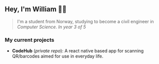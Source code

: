 ## Hey, I'm William 👋🏼

> I'm a student from Norway, studying to become a civil engineer in *Computer Science*.
> *In year 3 of 5*

### My current projects
- **CodeHub** (*private repo*): A react native based app for scanning QR/barcodes aimed for use in everyday life.

<!-- 
---

[![GitHub Streak](https://github-readme-streak-stats.herokuapp.com?user=williamsaether&theme=dark&ring=fb4362&file=fb4362&currStreakNum=fb4362&currStreakLabel=fb4362&hide_border=true)](https://git.io/streak-stats)
[![Your GitHub stats](https://github-readme-stats.vercel.app/api?username=williamsaether&hide_border=true&show_icons=true&bg_color=151515&title_color=fb4362&icon_color=fb4362&text_bold=false&text_color=9e9e9e) --> 
